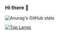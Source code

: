 ### Hi there 👋
 ![Anurag's GitHub stats](https://github-readme-stats.vercel.app/api?username=sungju1572&show_icons=true&theme=radical)

<!--
**sungju1572/sungju1572** is a ✨ _special_ ✨ repository because its `README.md` (this file) appears on your GitHub profile.

Here are some ideas to get you started:

- 🔭 I’m currently working on ...
- 🌱 I’m currently learning ...
- 👯 I’m looking to collaborate on ...
- 🤔 I’m looking for help with ...
- 💬 Ask me about ...
- 📫 How to reach me: ...
- 😄 Pronouns: ...
- ⚡ Fun fact: ...
-->

[![Top Langs](https://github-readme-stats.vercel.app/api/top-langs/?username=sungju1572&layout=compact)](https://github.com/anuraghazra/github-readme-stats)
